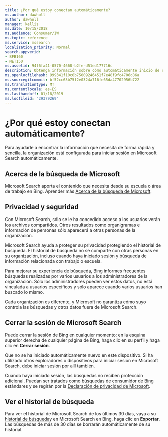 ```yaml
---
title: ¿Por qué estoy conectan automáticamente?
ms.author: dawholl
author: dawholl
manager: kellis
ms.date: 10/15/2018
ms.audience: Consumer/IW
ms.topic: reference
ms.service: mssearch
localization_priority: Normal
search.appverid:
- BFB160
- MET150
ms.assetid: 94f6fa41-0570-4668-b2fe-d51ed177716c
description: Obtenga información sobre cómo automáticamente inicio de sesión para Microsoft Search puede ayudarle rápidamente y encontrar fácilmente los resultados del trabajo
ms.openlocfilehash: 999341f10c0b75009246451f7e48f9fc4706d86a
ms.sourcegitcommit: bf52cc63b75f2e0324a716fe65da47702956b722
ms.translationtype: MT
ms.contentlocale: es-ES
ms.lasthandoff: 01/18/2019
ms.locfileid: "29379269"
---
```

# <a name="why-am-i-automatically-signed-in"></a>¿Por qué estoy conectan automáticamente?

Para ayudarle a encontrar la información que necesita de forma rápida y sencilla, la organización está configurada para iniciar sesión en Microsoft Search automáticamente.
  
## <a name="about-microsoft-search"></a>Acerca de la búsqueda de Microsoft

Microsoft Search aporta el contenido que necesita desde su escuela o área de trabajo en Bing. Aprender más [Acerca de la búsqueda de Microsoft](about-microsoft-search.md).
  
## <a name="privacy-and-security"></a>Privacidad y seguridad

Con Microsoft Search, sólo se le ha concedido acceso a los usuarios verán los archivos compartidos. Otros resultados como organigramas e información de personas sólo aparecerá a otras personas de la organización.
  
Microsoft Search ayuda a proteger su privacidad protegiendo el historial de búsqueda. El historial de búsqueda no se comparte con otras personas en su organización, incluso cuando haya iniciado sesión y búsqueda de información relacionada con trabajo o escuela.
  
Para mejorar su experiencia de búsqueda, Bing informes frecuentes búsquedas realizadas por varios usuarios a los administradores de la organización. Sólo los administradores pueden ver estos datos, no está vinculada a usuarios específicos y sólo aparece cuando varios usuarios han buscado lo mismo.
  
Cada organización es diferente, y Microsoft no garantiza cómo suyo controla las búsquedas y otros datos fuera de Microsoft Search.
  
## <a name="sign-out-of-microsoft-search"></a>Cerrar la sesión de Microsoft Search

Puede cerrar la sesión de Bing en cualquier momento: en la esquina superior derecha de cualquier página de Bing, haga clic en su perfil y haga clic en **Cerrar sesión**.
  
Que no se ha iniciado automáticamente nuevo en este dispositivo. Si ha utilizado otros exploradores o dispositivos para iniciar sesión en Microsoft Search, debe iniciar sesión por allí también. 
  
Cuando haya iniciado sesión, las búsquedas no reciben protección adicional. Puedan ser tratados como búsquedas de consumidor de Bing estándares y se regirán por la [Declaración de privacidad de Microsoft](https://privacy.microsoft.com/en-us/privacystatement).
  
## <a name="view-your-search-history"></a>Ver el historial de búsqueda

Para ver el historial de Microsoft Search de los últimos 30 días, vaya a su [historial de búsqueda](https://ssl.bing.com/profile/history)y en Microsoft Search en Bing, haga clic en **Exportar**. Las búsquedas de más de 30 días se borrarán automáticamente de su historial.

  

